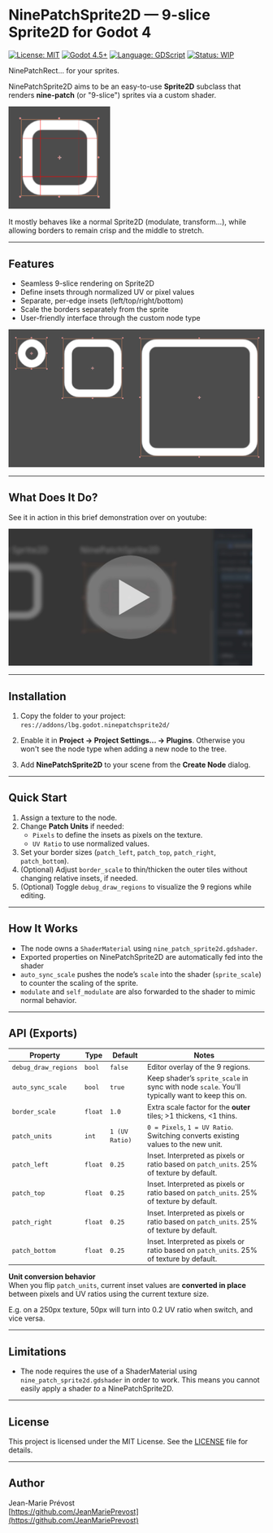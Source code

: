 # NinePatchSprite2D — 9-slice Sprite2D for Godot 4
[![License: MIT](https://img.shields.io/badge/License-MIT-green.svg)](LICENSE) [![Godot 4.5+](https://img.shields.io/badge/Godot-4.5%2B-blue.svg)](https://godotengine.org/) [![Language: GDScript](https://img.shields.io/badge/Language-GDScript-478CBF.svg)](https://docs.godotengine.org/en/stable/) [![Status: WIP](https://img.shields.io/badge/Status-Work%20in%20Progress-orange.svg)](#development-status)

NinePatchRect... for your sprites.

NinePatchSprite2D aims to be an easy-to-use **Sprite2D** subclass that renders **nine-patch** (or "9-slice") sprites via a custom shader. 

<img src="media/NinPatchSprite2D_Debug.png" width="200" alt="NinePatchSprite2D Debug View">

It mostly behaves like a normal Sprite2D (modulate, transform...), while allowing borders to remain crisp and the middle to stretch.

---

## Features

- Seamless 9-slice rendering on Sprite2D
- Define insets through normalized UV or pixel values
- Separate, per-edge insets (left/top/right/bottom)
- Scale the borders separately from the sprite
- User-friendly interface through the custom node type

<img src="media/NinPatchSprite2D_Demo.png" alt="NinePatchSprite2D Demo">

---

## What Does It Do?

See it in action in this brief demonstration over on youtube:

<a href="https://www.youtube.com/watch?v=ueF9o35jEF0" target="_blank">
  <img src="media/video_preview_fake_thumbnail.webp" alt="Video preview thumbnail" title="Watch on YouTube" width="480">
</a>

---

## Installation

1. Copy the folder to your project:
```res://addons/lbg.godot.ninepatchsprite2d/```

2. Enable it in **Project → Project Settings… → Plugins**. Otherwise you won't see the node type when adding a new node to the tree.

3. Add **NinePatchSprite2D** to your scene from the **Create Node** dialog.

---

## Quick Start

1. Assign a texture to the node.
2. Change **Patch Units** if needed:
    - `Pixels` to define the insets as pixels on the texture.
    - `UV Ratio` to use normalized values.
3. Set your border sizes (`patch_left`, `patch_top`, `patch_right`, `patch_bottom`).
4. (Optional) Adjust `border_scale` to thin/thicken the outer tiles without changing relative insets, if needed.
5. (Optional) Toggle `debug_draw_regions` to visualize the 9 regions while editing.

---

## How It Works

- The node owns a `ShaderMaterial` using `nine_patch_sprite2d.gdshader`.
- Exported properties on NinePatchSprite2D are automatically fed into the shader
- `auto_sync_scale` pushes the node’s `scale` into the shader (`sprite_scale`) to counter the scaling of the sprite.
- `modulate` and `self_modulate` are also forwarded to the shader to mimic normal behavior.

---

## API (Exports)

| Property              | Type     | Default | Notes |
|----------------------|----------|---------|-------|
| `debug_draw_regions` | `bool`   | `false` | Editor overlay of the 9 regions. |
| `auto_sync_scale`    | `bool`   | `true`  | Keep shader’s `sprite_scale` in sync with node `scale`. You'll typically want to keep this on. |
| `border_scale`       | `float`  | `1.0`   | Extra scale factor for the **outer** tiles; >1 thickens, <1 thins. |
| `patch_units`        | `int`    | `1 (UV Ratio)`     | `0 = Pixels`, `1 = UV Ratio`. Switching converts existing values to the new unit. |
| `patch_left`         | `float`  | `0.25`  | Inset. Interpreted as pixels or ratio based on `patch_units`. 25% of texture by default. |
| `patch_top`          | `float`  | `0.25`  | Inset. Interpreted as pixels or ratio based on `patch_units`. 25% of texture by default. |
| `patch_right`        | `float`  | `0.25`  | Inset. Interpreted as pixels or ratio based on `patch_units`. 25% of texture by default. |
| `patch_bottom`       | `float`  | `0.25`  | Inset. Interpreted as pixels or ratio based on `patch_units`. 25% of texture by default. |

**Unit conversion behavior**  
When you flip `patch_units`, current inset values are **converted in place** between pixels and UV ratios using the current texture size.

E.g. on a 250px texture, 50px will turn into 0.2 UV ratio when switch, and vice versa.

---

## Limitations

* The node requires the use of a ShaderMaterial using `nine_patch_sprite2d.gdshader` in order to work. This means you cannot easily apply a shader _to_ a NinePatchSprite2D.

---

## License
This project is licensed under the MIT License. See the [LICENSE](LICENSE) file for details.

---

## Author
Jean-Marie Prévost  
[https://github.com/JeanMariePrevost](https://github.com/JeanMariePrevost)
